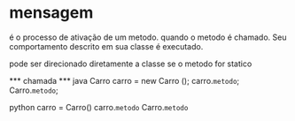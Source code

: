 # mensagem 

é o processo de ativação de um metodo. quando o metodo é chamado. Seu comportamento descrito em sua classe é executado.

pode ser direcionado diretamente a classe se o metodo for statico

*** chamada ***
java 
Carro carro = new Carro (); 
carro.`metodo`;
Carro.`metodo`;

python 
carro = Carro()
carro.`metodo`
Carro.`metodo`